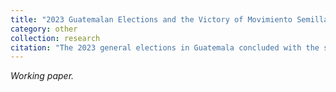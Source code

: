 ```yaml
---
title: "2023 Guatemalan Elections and the Victory of Movimiento Semilla: Analysis of Trends."
category: other
collection: research
citation: "The 2023 general elections in Guatemala concluded with the surprising success of Movimiento Semilla, a small social-democrat party. The party won the presidency and became the third largest force in congress despite spending close to 5 times less than their main competitor, Sandra Torre's Unidad Nacional de la Esperanza (UNE). What explains Movimiento Semilla's electoral performance? Analysis of ballot-box results suggest that two trends (one political and another one demographic) explain these results. First, the erosion of UNE's party structure across the country, as evidenced by the steady declined in the number of mayors and representatives that they have managed to elect in the previous three elections. Second, the increasing urbanization of the country’s population –still one of the most rural in Latin America— and the increasing access to internet and social media that accompanies it."
---
```


*Working paper.*  
